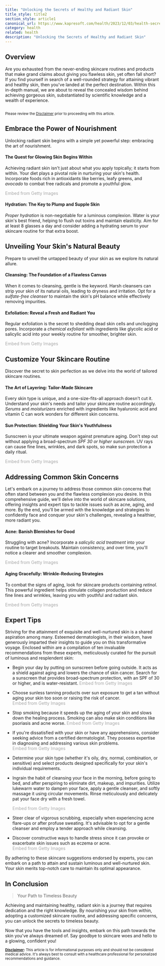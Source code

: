 ```yaml
---
title: "Unlocking the Secrets of Healthy and Radiant Skin"
title_style: title2
section_style: article1
canonical_url: https://www.kapresoft.com/health/2023/12/03/health-secrets-of-healthy-skin.html
category: health
related: health
description: "Unlocking the Secrets of Healthy and Radiant Skin"
---
```


## Overview

Are you exhausted from the never-ending skincare routines and products that make grand claims about giving you flawless skin, yet often fall short? If you find yourself in search of a well-rounded strategy for attaining vibrant and healthy skin, then you've landed at the perfect destination.<!--excerpt--> Within this in-depth manual, we are about to reveal the concealed wisdom behind achieving gorgeous skin, substantiated by scientific knowledge and a wealth of experience.

<div class="illustration">
<img src="https://cdngh.kapresoft.com/img/health-secrets-of-healthy-skin-cover-0d672f7.webp" alt="">
</div>

<small>Please review the [Disclaimer](/disclaimer.html#health--beauty-articles) prior to proceeding with this article.</small>

## Embrace the Power of Nourishment

Unlocking radiant skin begins with a simple yet powerful step: embracing the art of nourishment.

#### The Quest for Glowing Skin Begins Within

Achieving radiant skin isn't just about what you apply topically; it starts from within. Your diet plays a pivotal role in nurturing your skin's health. Incorporate foods rich in antioxidants like berries, leafy greens, and *avocado* to combat free radicals and promote a youthful glow.

<a id='uN8wkVJETK12umjfXcqWvg' class='gie-single' href='http://www.gettyimages.com/detail/1560410570' target='_blank' style='color:#a7a7a7;text-decoration:none;font-weight:normal !important;border:none;display:inline-block;'>Embed from Getty Images</a><script>window.gie=window.gie||function(c){(gie.q=gie.q||[]).push(c)};gie(function(){gie.widgets.load({id:'uN8wkVJETK12umjfXcqWvg',sig:'auMVlxKBvfFBdIXWKrMe_5tFGgwqL6xMbD4rEvo3JB0=',w:'600px',h:'250px',items:'1560410570',caption: false ,tld:'com',is360: false })});</script><script src='//embed-cdn.gettyimages.com/widgets.js' charset='utf-8' async></script>

#### Hydration: The Key to Plump and Supple Skin

*Proper hydration* is non-negotiable for a luminous complexion. Water is your skin's best friend, helping to flush out toxins and maintain elasticity. Aim for at least 8 glasses a day and consider adding a hydrating serum to your skincare routine for that extra boost.

## Unveiling Your Skin's Natural Beauty

Prepare to unveil the untapped beauty of your skin as we explore its natural allure.

#### Cleansing: The Foundation of a Flawless Canvas

When it comes to cleansing, gentle is the keyword. Harsh cleansers can strip your skin of its natural oils, leading to dryness and irritation. Opt for a *sulfate-free cleanser* to maintain the skin's pH balance while effectively removing impurities.

#### Exfoliation: Reveal a Fresh and Radiant You

Regular exfoliation is the secret to shedding dead skin cells and unclogging pores. Incorporate a *chemical exfoliant* with ingredients like glycolic acid or salicylic acid into your weekly routine for smoother, brighter skin.

<a id='JqQRRcNgS4BPSuSYrpaetA' class='gie-single' href='http://www.gettyimages.com/detail/1327660813' target='_blank' style='color:#a7a7a7;text-decoration:none;font-weight:normal !important;border:none;display:inline-block;'>Embed from Getty Images</a><script>window.gie=window.gie||function(c){(gie.q=gie.q||[]).push(c)};gie(function(){gie.widgets.load({id:'JqQRRcNgS4BPSuSYrpaetA',sig:'jICqZCEt6F3dav5Ulf8ejrM1WNQvpF-JUog6e-O_l_Y=',w:'600px',h:'250px',items:'1327660813',caption: false ,tld:'com',is360: false })});</script><script src='//embed-cdn.gettyimages.com/widgets.js' charset='utf-8' async></script>

## Customize Your Skincare Routine

Discover the secret to skin perfection as we delve into the world of tailored skincare routines.

#### The Art of Layering: Tailor-Made Skincare

Every skin type is unique, and a one-size-fits-all approach doesn't cut it. Understand your skin's needs and tailor your skincare routine accordingly. *Serums* and *moisturizers* enriched with ingredients like hyaluronic acid and vitamin C can work wonders for different skin concerns.

#### Sun Protection: Shielding Your Skin's Youthfulness

Sunscreen is your ultimate weapon against premature aging. Don't step out without applying a broad-spectrum *SPF 30 or higher sunscreen*. UV rays can cause fine lines, wrinkles, and dark spots, so make sun protection a daily ritual.

<a id='lO6zct8kSdVM-UmAVBL40w' class='gie-single' href='http://www.gettyimages.com/detail/1458599573' target='_blank' style='color:#a7a7a7;text-decoration:none;font-weight:normal !important;border:none;display:inline-block;'>Embed from Getty Images</a><script>window.gie=window.gie||function(c){(gie.q=gie.q||[]).push(c)};gie(function(){gie.widgets.load({id:'lO6zct8kSdVM-UmAVBL40w',sig:'G9VSrN4RZVcjOi16ZZsom0MNFzaXmtwbsnERoAoyllE=',w:'600px',h:'250px',items:'1458599573',caption: false ,tld:'com',is360: false })});</script><script src='//embed-cdn.gettyimages.com/widgets.js' charset='utf-8' async></script>

## Addressing Common Skin Concerns

Let's embark on a journey to address those common skin concerns that often stand between you and the flawless complexion you desire. In this comprehensive guide, we'll delve into the world of skincare solutions, offering insights and expert tips to tackle issues such as acne, aging, and more. By the end, you'll be armed with the knowledge and strategies to confidently face and conquer your skin's challenges, revealing a healthier, more radiant you.

#### Acne: Banish Blemishes for Good

Struggling with acne? Incorporate a *salicylic acid treatment* into your routine to target breakouts. Maintain consistency, and over time, you'll notice a clearer and smoother complexion.

<a id='v-C99ZpjTup8xGxgw-O65g' class='gie-single' href='http://www.gettyimages.com/detail/966243024' target='_blank' style='color:#a7a7a7;text-decoration:none;font-weight:normal !important;border:none;display:inline-block;'>Embed from Getty Images</a><script>window.gie=window.gie||function(c){(gie.q=gie.q||[]).push(c)};gie(function(){gie.widgets.load({id:'v-C99ZpjTup8xGxgw-O65g',sig:'vjhyek8Ps_UcdOKcSBiqFW1hEG3Zc7i2S0LIqvmlF0s=',w:'600px',h:'250px',items:'966243024',caption: false ,tld:'com',is360: false })});</script><script src='//embed-cdn.gettyimages.com/widgets.js' charset='utf-8' async></script>

#### Aging Gracefully: Wrinkle-Reducing Strategies

To combat the signs of aging, look for skincare products containing *retinol*. This powerful ingredient helps stimulate collagen production and reduce fine lines and wrinkles, leaving you with youthful and radiant skin.

<a id='SQSkQBVlTk1PP3yslOnLkw' class='gie-single' href='http://www.gettyimages.com/detail/465083677' target='_blank' style='color:#a7a7a7;text-decoration:none;font-weight:normal !important;border:none;display:inline-block;'>Embed from Getty Images</a><script>window.gie=window.gie||function(c){(gie.q=gie.q||[]).push(c)};gie(function(){gie.widgets.load({id:'SQSkQBVlTk1PP3yslOnLkw',sig:'FL1jIolh6_EAiyQ5Km1GGRzi6DuxDYC6V-g_X_uMwQ0=',w:'600px',h:'250px',items:'465083677',caption: false ,tld:'com',is360: false })});</script><script src='//embed-cdn.gettyimages.com/widgets.js' charset='utf-8' async></script>

## Expert Tips

Striving for the attainment of exquisite and well-nurtured skin is a shared aspiration among many. Esteemed dermatologists, in their wisdom, have generously imparted their insights to guide you on this transformative voyage. Enclosed within are a compilation of ten invaluable recommendations from these experts, meticulously curated for the pursuit of luminous and resplendent skin:

- Begin your day by putting on sunscreen before going outside. It acts as a shield against aging and lowers the chance of skin cancer. Search for a sunscreen that provides broad-spectrum protection, with an SPF of 30 or higher, and is water-resistant.
  <a id='naobgO2NQ79TUiWX8dBsNg' class='gie-single' href='http://www.gettyimages.com/detail/1448817800' target='_blank' style='color:#a7a7a7;text-decoration:none;font-weight:normal !important;border:none;display:inline-block;'>Embed from Getty Images</a><script>window.gie=window.gie||function(c){(gie.q=gie.q||[]).push(c)};gie(function(){gie.widgets.load({id:'naobgO2NQ79TUiWX8dBsNg',sig:'LnNv54rxNJ_Hgw3R_nXpdG2wqiS-H8BfXQiqxnjx7lY=',w:'480px',h:'250px',items:'1448817800',caption: false ,tld:'com',is360: false })});</script><script src='//embed-cdn.gettyimages.com/widgets.js' charset='utf-8' async></script>
- Choose sunless tanning products over sun exposure to get a tan without aging your skin too soon or raising the risk of cancer.
  <a id='I1f27euDTW9uQtg0bggjww' class='gie-single' href='http://www.gettyimages.com/detail/1452499321' target='_blank' style='color:#a7a7a7;text-decoration:none;font-weight:normal !important;border:none;display:inline-block;'>Embed from Getty Images</a><script>window.gie=window.gie||function(c){(gie.q=gie.q||[]).push(c)};gie(function(){gie.widgets.load({id:'I1f27euDTW9uQtg0bggjww',sig:'jxtkqmpPEAsQsZBVUOa67JpFhJ1oJ8j9VRUemjDcEyk=',w:'509px',h:'250px',items:'1452499321',caption: false ,tld:'com',is360: false })});</script><script src='//embed-cdn.gettyimages.com/widgets.js' charset='utf-8' async></script>
- Stop smoking because it speeds up the aging of your skin and slows down the healing process. Smoking can also make skin conditions like psoriasis and acne worse.
  <a id='xOuiMQWkTk57Q3t9uGdSOw' class='gie-single' href='http://www.gettyimages.com/detail/1066925324' target='_blank' style='color:#a7a7a7;text-decoration:none;font-weight:normal !important;border:none;display:inline-block;'>Embed from Getty Images</a><script>window.gie=window.gie||function(c){(gie.q=gie.q||[]).push(c)};gie(function(){gie.widgets.load({id:'xOuiMQWkTk57Q3t9uGdSOw',sig:'TLHwPbEV_2wJaDanMvA9bPXvqyt6OoGZ59xj2K-tsX4=',w:'509px',h:'250px',items:'1066925324',caption: true ,tld:'com',is360: false })});</script><script src='//embed-cdn.gettyimages.com/widgets.js' charset='utf-8' async></script>
- If you're dissatisfied with your skin or have any apprehensions, consider seeking advice from a certified dermatologist. They possess expertise in diagnosing and addressing various skin problems.
  <a id='YUhsxxczT8V8Al9NTOk2Bg' class='gie-single' href='http://www.gettyimages.com/detail/1482033045' target='_blank' style='color:#a7a7a7;text-decoration:none;font-weight:normal !important;border:none;display:inline-block;'>Embed from Getty Images</a><script>window.gie=window.gie||function(c){(gie.q=gie.q||[]).push(c)};gie(function(){gie.widgets.load({id:'YUhsxxczT8V8Al9NTOk2Bg',sig:'AEgstLrvke8fwzNzD0hrhAIjtFIboSTvJQPtbIhwvwk=',w:'509px',h:'250px',items:'1482033045',caption: false ,tld:'com',is360: false })});</script><script src='//embed-cdn.gettyimages.com/widgets.js' charset='utf-8' async></script>
- Determine your skin type (whether it's oily, dry, normal, combination, or sensitive) and select products designed specifically for your skin's individual requirements.
- Ingrain the habit of cleansing your face in the morning, before going to bed, and after perspiring to eliminate dirt, makeup, and impurities. Utilize lukewarm water to dampen your face, apply a gentle cleanser, and softly massage it using circular movements. Rinse meticulously and delicately pat your face dry with a fresh towel.

  <a id='-RbfZKn-SVhxcmR99CKJlA' class='gie-single' href='http://www.gettyimages.com/detail/1137620405' target='_blank' style='color:#a7a7a7;text-decoration:none;font-weight:normal !important;border:none;display:inline-block;'>Embed from Getty Images</a><script>window.gie=window.gie||function(c){(gie.q=gie.q||[]).push(c)};gie(function(){gie.widgets.load({id:'-RbfZKn-SVhxcmR99CKJlA',sig:'OZny5mKkTbqS6r1WxXJVbxjOwGxfO3JWKpxLIQ8lIXg=',w:'509px',h:'250px',items:'1137620405',caption: false ,tld:'com',is360: false })});</script><script src='//embed-cdn.gettyimages.com/widgets.js' charset='utf-8' async></script>
- Steer clear of vigorous scrubbing, especially when experiencing acne flare-ups or after profuse sweating. It's advisable to opt for a gentle cleanser and employ a tender approach while cleansing.
- Discover constructive ways to handle stress since it can provoke or exacerbate skin issues such as eczema or acne.
  <a id='ru02TtH1QQVPHgmz5IAm7A' class='gie-single' href='http://www.gettyimages.com/detail/1454005723' target='_blank' style='color:#a7a7a7;text-decoration:none;font-weight:normal !important;border:none;display:inline-block;'>Embed from Getty Images</a><script>window.gie=window.gie||function(c){(gie.q=gie.q||[]).push(c)};gie(function(){gie.widgets.load({id:'ru02TtH1QQVPHgmz5IAm7A',sig:'BA_X73-Gc8fx3W2cPMjH9qjRdusRt27XPjdi9iSz4vA=',w:'553px',h:'250px',items:'1454005723',caption: false ,tld:'com',is360: false })});</script><script src='//embed-cdn.gettyimages.com/widgets.js' charset='utf-8' async></script>

By adhering to these skincare suggestions endorsed by experts, you can embark on a path to attain and sustain luminous and well-nurtured skin. Your skin merits top-notch care to maintain its optimal appearance.

## In Conclusion

> Your Path to Timeless Beauty

Achieving and maintaining healthy, radiant skin is a journey that requires dedication and the right knowledge. By nourishing your skin from within, adopting a customized skincare routine, and addressing specific concerns, you can unlock the secrets to timeless beauty.

Now that you have the tools and insights, embark on this path towards the skin you've always dreamed of. Say goodbye to skincare woes and hello to a glowing, confident you!

<small>**[Disclaimer](/disclaimer.html#health--beauty-articles):** This article is for informational purposes only and should not be considered medical advice. It's always best to consult with a healthcare professional for personalized recommendations and guidance.</small>
